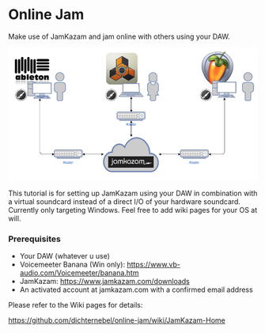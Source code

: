 # Online Jam
Make use of JamKazam and jam online with others using your DAW.

![](Assets/online-jam-diagram-jamkazam.jpg)

This tutorial is for setting up JamKazam using your DAW in combination with a virtual soundcard instead of a direct I/O of your hardware soundcard. Currently only targeting Windows. Feel free to add wiki pages for your OS at will.

### Prerequisites

* Your DAW (whatever u use)
* Voicemeeter Banana (Win only): https://www.vb-audio.com/Voicemeeter/banana.htm
* JamKazam: https://www.jamkazam.com/downloads
* An activated account at jamkazam.com with a confirmed email address

Please refer to the Wiki pages for details:

https://github.com/dichternebel/online-jam/wiki/JamKazam-Home